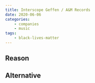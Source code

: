 ```yaml
---
title: Interscope Geffen / A&M Records
date: 2020-06-06
categories:
    - companies
    - music
tags:
    - black-lives-matter
---
```


## Reason


## Alternative

